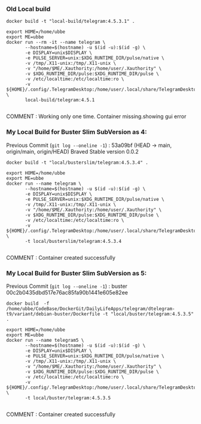 
### Old Local build



```shell
docker build -t "local-build/telegram:4.5.3.1" .

export HOME=/home/ubbe
export ME=ubbe
docker run --rm -it --name telegram \
       --hostname=$(hostname) -u $(id -u):$(id -g) \
       -e DISPLAY=unix$DISPLAY \
       -e PULSE_SERVER=unix:$XDG_RUNTIME_DIR/pulse/native \
       -v /tmp/.X11-unix:/tmp/.X11-unix \
       -v "/home/$ME/.Xauthority:/home/user/.Xauthority" \
       -v $XDG_RUNTIME_DIR/pulse:$XDG_RUNTIME_DIR/pulse \
       -v /etc/localtime:/etc/localtime:ro \
       -v ${HOME}/.config/.TelegramDesktop:/home/user/.local/share/TelegramDesktop/ \
       local-build/telegram:4.5.1     
       
```

COMMENT :
Working only one time. Container missing.showing gui error


###  My Local Build for Buster Slim   SubVersion as 4:
Previous  Commit  (`git log --oneline -1`) : 53a09bf (HEAD -> main, origin/main, origin/HEAD) Braved Stable version 0.0.2

```shell
docker build -t "local/busterslim/telegram:4.5.3.4" .

export HOME=/home/ubbe
export ME=ubbe
docker run --name telegram \
       --hostname=$(hostname) -u $(id -u):$(id -g) \
       -e DISPLAY=unix$DISPLAY \
       -e PULSE_SERVER=unix:$XDG_RUNTIME_DIR/pulse/native \
       -v /tmp/.X11-unix:/tmp/.X11-unix \
       -v "/home/$ME/.Xauthority:/home/user/.Xauthority" \
       -v $XDG_RUNTIME_DIR/pulse:$XDG_RUNTIME_DIR/pulse \
       -v /etc/localtime:/etc/localtime:ro \
       -v ${HOME}/.config/.TelegramDesktop:/home/user/.local/share/TelegramDesktop/ \
       -t local/busterslim/telegram:4.5.3.4     
       
```

COMMENT :
Container created successfully


###  My Local Build for Buster Slim   SubVersion as 5:
Previous  Commit  (`git log --oneline -1`) : buster 00c2b0435dbd517e76ac85fa90b1441e605e82ee

```shell
docker build  -f /home/ubbe/CodeBase/DockerGit/DailyLifeApps/telegram/dtelegram-t9/variant/debian-buster/Dockerfile -t "local/buster/telegram:4.5.3.5" .

export HOME=/home/ubbe
export ME=ubbe
docker run --name telegram5 \
       --hostname=$(hostname) -u $(id -u):$(id -g) \
       -e DISPLAY=unix$DISPLAY \
       -e PULSE_SERVER=unix:$XDG_RUNTIME_DIR/pulse/native \
       -v /tmp/.X11-unix:/tmp/.X11-unix \
       -v "/home/$ME/.Xauthority:/home/user/.Xauthority" \
       -v $XDG_RUNTIME_DIR/pulse:$XDG_RUNTIME_DIR/pulse \
       -v /etc/localtime:/etc/localtime:ro \
       -v ${HOME}/.config/.TelegramDesktop:/home/user/.local/share/TelegramDesktop/ \
       -t local/buster/telegram:4.5.3.5     
       
```

COMMENT :
Container created successfully

